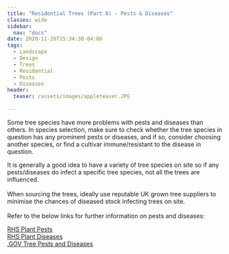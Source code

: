 ```yaml
---
title: "Residential Trees (Part 8) - Pests & Diseases"
classes: wide
sidebar:
  nav: "docs"
date: 2020-11-26T15:34:30-04:00
tags:
  - Landscape
  - Design
  - Trees
  - Residential
  - Pests
  - Diseases
header:
  teaser: /assets/images/appleteaser.JPG
  
---
```


Some tree species have more problems with pests and diseases than others. In species selection, make sure to check whether the tree species in question has any prominent pests or diseases, and if so, consider choosing another species, or find a cultivar immune/resistant to the disease in question. 

<p style="text-align: justify;">

It is generally a good idea to have a variety of tree species on site so if any pests/diseases do infect a specific tree species, not all the trees are influenced.
<br><br>
When sourcing the trees, ideally use reputable UK grown tree suppliers to minimise the chances of diseased stock infecting trees on site.
<br><br>
Refer to the below links for further information on pests and diseases:
</p>

[RHS Plant Pests][1-ref]
<br>
[RHS Plant Diseases][2-ref]
<br>
[.GOV Tree Pests and Diseases][3-ref]

[1-ref]: https://www.rhs.org.uk/advice/plant-problems/pests
[2-ref]: https://www.rhs.org.uk/advice/plant-problems/diseases-disorders
[3-ref]: https://www.gov.uk/guidance/identify-a-tree-pest-or-disease-overview#specific-tree-pests-and-diseases
